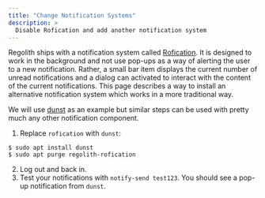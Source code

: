 ```yaml
---
title: "Change Notification Systems"
description: >
  Disable Rofication and add another notification system
---
```


Regolith ships with a notification system called [Rofication](https://github.com/DaveDavenport/Rofication). It is designed to work in the background and not use pop-ups as a way of alerting the user to a new notification. Rather, a small bar item displays the current number of unread notifications and a dialog can activated to interact with the content of the current notifications. This page describes a way to install an alternative notification system which works in a more traditional way.

We will use [dunst](https://dunst-project.org/) as an example but similar steps can be used with pretty much any other notification component.

1. Replace `rofication` with `dunst`:

```console
$ sudo apt install dunst
$ sudo apt purge regolith-rofication
```

2. Log out and back in.
3. Test your notifications with `notify-send test123`. You should see a pop-up notification from `dunst`.
